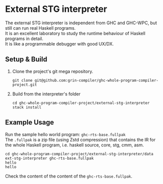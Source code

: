 # External STG interpreter

The external STG interpreter is independent from GHC and GHC-WPC, but still can run real Haskell programs.  
It is an excellent laboratory to study the runtime behaviour of Haskell programs in detail.  
It is like a programmable debugger with good UX/DX.

## Setup & Build

1. Clone the project's git mega repository.
   ```
   git clone git@github.com:grin-compiler/ghc-whole-program-compiler-project.git
   ```
2. Build from the interpreter's folder
   ```
   cd ghc-whole-program-compiler-project/external-stg-interpreter
   stack install
   ```

## Example Usage

Run the sample hello world program: `ghc-rts-base.fullpak`  
The `.fullpak` is a zip file (using Zstd compression) that contains the IR for the whole Haskell program, i.e. haskell source, core, stg, cmm, asm.

```
cd ghc-whole-program-compiler-project/external-stg-interpreter/data
ext-stg-interpreter ghc-rts-base.fullpak
hello
hello
```

Check the content of the content of the `ghc-rts-base.fullpak`.
